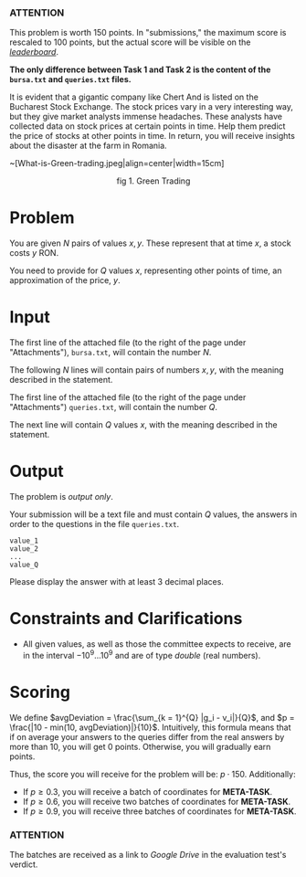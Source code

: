 ### ATTENTION
This problem is worth $150$ points. In "submissions," the maximum score is rescaled to $100$ points, but the actual score will be visible on the *[leaderboard](https://kilonova.ro/contests/179/leaderboard)*.

**The only difference between Task 1 and Task 2 is the content of the `bursa.txt` and `queries.txt` files.**

It is evident that a gigantic company like Chert And is listed on the Bucharest Stock Exchange. The stock prices vary in a very interesting way, but they give market analysts immense headaches. These analysts have collected data on stock prices at certain points in time. Help them predict the price of stocks at other points in time. In return, you will receive insights about the disaster at the farm in Romania.

~[What-is-Green-trading.jpeg|align=center|width=15cm]

$$ 
\text{fig 1. Green Trading}
$$

# Problem

You are given $N$ pairs of values $x, y$. These represent that at time $x$, a stock costs $y$ RON.

You need to provide for $Q$ values $x$, representing other points of time, an approximation of the price, $y$.

# Input

The first line of the attached file (to the right of the page under "Attachments"), `bursa.txt`, will contain the number $N$.

The following $N$ lines will contain pairs of numbers $x,y$, with the meaning described in the statement.

The first line of the attached file (to the right of the page under "Attachments") `queries.txt`, will contain the number $Q$.

The next line will contain $Q$ values $x$, with the meaning described in the statement.

# Output

The problem is *output only*.

Your submission will be a text file and must contain $Q$ values, the answers in order to the questions in the file `queries.txt`.

```
value_1
value_2
...
value_Q
```
Please display the answer with at least $3$ decimal places.

# Constraints and Clarifications

- All given values, as well as those the committee expects to receive, are in the interval $-10^9 \dots 10^9$ and are of type *double* (real numbers).

# Scoring

We define $avgDeviation = \frac{\sum_{k = 1}^{Q} |g_i - v_i|}{Q}$, and $p = \frac{|10 - min(10, avgDeviation)|}{10}$. Intuitively, this formula means that if on average your answers to the queries differ from the real answers by more than 10, you will get 0 points. Otherwise, you will gradually earn points.

Thus, the score you will receive for the problem will be: $p \cdot 150$. Additionally:

- If $p \ge 0.3$, you will receive a batch of coordinates for **META-TASK**.
- If $p \ge 0.6$, you will receive two batches of coordinates for **META-TASK**.
- If $p \ge 0.9$, you will receive three batches of coordinates for **META-TASK**.

### ATTENTION
The batches are received as a link to *Google Drive* in the evaluation test's verdict.